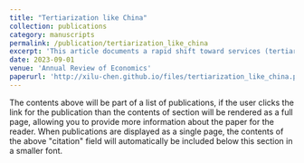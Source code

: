 ```yaml
---
title: "Tertiarization like China"
collection: publications
category: manuscripts
permalink: /publication/tertiarization_like_china
excerpt: 'This article documents a rapid shift toward services (tertiarization) of the Chinese economy since 2005, as evidenced by the significant increase in both employment and value-added shares of the service sector. Notably, our analysis reveals that a variety of measures of productivity growth have been greater in the service sector than in the manufacturing sector. Firm-level measures of dynamism corroborate this ongoing tertiarization trend, which is not limited to services used as inputs to industrial production but extends also to consumer services. These findings are robust across different growth accounting methodologies, including a recently proposed method by Fan et al. (2023) that addresses challenges associated with the measurement of quality improvements in service industries.'
date: 2023-09-01
venue: 'Annual Review of Economics'
paperurl: 'http://xilu-chen.github.io/files/tertiarization_like_china.pdf'
---
```

The contents above will be part of a list of publications, if the user clicks the link for the publication than the contents of section will be rendered as a full page, allowing you to provide more information about the paper for the reader. When publications are displayed as a single page, the contents of the above "citation" field will automatically be included below this section in a smaller font.
